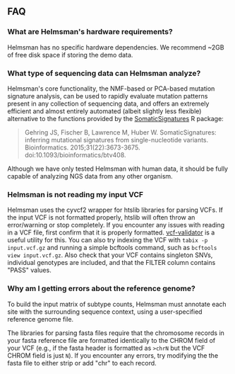 ## FAQ

### What are Helmsman's hardware requirements?
Helmsman has no specific hardware dependencies. We recommend ~2GB of free disk space if storing the demo data.

### What type of sequencing data can Helmsman analyze?
Helmsman's core functionality, the NMF-based or PCA-based mutation signature analysis, can be used to rapidly evaluate mutation patterns present in any collection of sequencing data, and offers an extremely efficient and almost entirely automated (albeit slightly less flexible) alternative to the functions provided by the [SomaticSignatures](http://bioconductor.org/packages/release/bioc/html/SomaticSignatures.html) R package:

>Gehring JS, Fischer B, Lawrence M, Huber W. SomaticSignatures: inferring mutational signatures from single-nucleotide variants. Bioinformatics. 2015;31(22):3673-3675. doi:10.1093/bioinformatics/btv408.

Although we have only tested Helmsman with human data, it should be fully capable of analyzing NGS data from any other organism.

### Helmsman is not reading my input VCF
Helmsman uses the cyvcf2 wrapper for htslib libraries for parsing VCFs. If the input VCF is not formatted properly, htslib will often throw an error/warning or stop completely. If you encounter any issues with reading in a VCF file, first confirm that it is properly formatted. [vcf-validator](https://github.com/EBIvariation/vcf-validator) is a useful utility for this. You can also try indexing the VCF with `tabix -p input.vcf.gz` and running a simple bcftools command, such as `bcftools view input.vcf.gz`. Also check that your VCF contains singleton SNVs, individual genotypes are included, and that the FILTER column contains "PASS" values.

### Why am I getting errors about the reference genome?
To build the input matrix of subtype counts, Helmsman must annotate each site with the surrounding sequence context, using a user-specified reference genome file.

The libraries for parsing fasta files require that the chromosome records in your fasta reference file are formatted identically to the CHROM field of your VCF (e.g., if the fasta header is formatted as `>chrN` but the VCF CHROM field is just `N`). If you encounter any errors, try modifying the the fasta file to either strip or add "chr" to each record.
